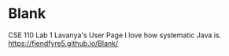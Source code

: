 # Blank
CSE 110 Lab 1
Lavanya's User Page
I love how systematic Java is.
https://fiendfyre5.github.io/Blank/
